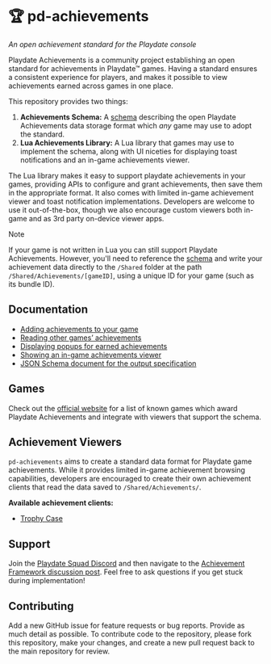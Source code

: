 # 🏆 pd-achievements

_An open achievement standard for the Playdate console_

Playdate Achievements is a community project establishing an open standard for achievements in Playdate™ games. Having a standard ensures a consistent experience for players, and makes it possible to view achievements earned across games in one place.

This repository provides two things:

1. **Achievements Schema:** A [schema](achievements.schema.json) describing the open Playdate Achievements data storage format which _any_ game may use to adopt the standard.
2. **Lua Achievements Library:** A Lua library that games may use to implement the schema, along with UI niceties for displaying toast notifications and an in-game achievements viewer.

The Lua library makes it easy to support playdate achievements in your games, providing APIs to configure and grant achievements, then save them in the appropriate format. It also comes with limited in-game achievement viewer and toast notification implementations. Developers are welcome to use it out-of-the-box, though we also encourage custom viewers both in-game and as 3rd party on-device viewer apps.

> [!NOTE]
> If your game is not written in Lua you can still support Playdate Achievements. However, you'll need to reference the [schema](achievements.schema.json) and write your achievement data directly to the `/Shared` folder at the path `/Shared/Achievements/[gameID]`, using a unique ID for your game (such as its bundle ID).

## Documentation

- [Adding achievements to your game](/docs/achievements.md)
- [Reading other games’ achievements](/docs/crossgame.md)
- [Displaying popups for earned achievements](/docs/toasts.md)
- [Showing an in-game achievements viewer](/docs/viewer.md)
- [JSON Schema document for the output specification](achievements.schema.json)

## Games

Check out the [official website](https://playdatesquad.github.io/pd-achievements/) for a list of known games which award Playdate Achievements and integrate with viewers that support the schema.

## Achievement Viewers

`pd-achievements` aims to create a standard data format for Playdate game achievements. While it provides limited in-game achievement browsing capabilities, developers are encouraged to create their own achievement clients that read the data saved to `/Shared/Achievements/`.

**Available achievement clients:**

- [Trophy Case](https://github.com/gurtt/trophy-case/)

## Support

Join the [Playdate Squad Discord](https://discord.com/invite/zFKagQ2) and then navigate to the [Achievement Framework discussion post](https://discord.com/channels/675983554655551509/1213250459851292713). Feel free to ask questions if you get stuck during implementation!

## Contributing

Add a new GitHub issue for feature requests or bug reports. Provide as much detail as possible. To contribute code to the repository, please fork this repository, make your changes, and create a new pull request back to the main repository for review.
